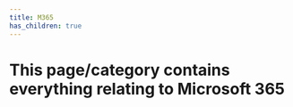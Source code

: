 ```yaml
---
title: M365
has_children: true
---
```


# This page/category contains everything relating to Microsoft 365 
